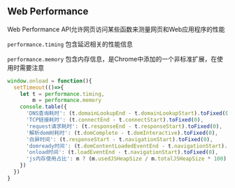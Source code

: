 ## Web Performance
Web Performance API允许网页访问某些函数来测量网页和Web应用程序的性能

`performance.timing` 包含延迟相关的性能信息

`performance.memory` 包含内存信息，是Chrome中添加的一个非标准扩展，在使用时需要注意

```js
window.onload = function(){
  setTimeout(()=>{
    let t = performance.timing,
        m = performance.memory
    console.table({
      'DNS查询耗时': (t.domainLookupEnd - t.domainLookupStart).toFixed(0),
      'TCP链接耗时': (t.connectEnd - t.connectStart).toFixed(0),
      'request请求耗时': (t.responseEnd - t.responseStart).toFixed(0),
      '解析dom树耗时': (t.domComplete - t.domInteractive).toFixed(0),
      '白屏时间': (t.responseStart - t.navigationStart).toFixed(0),
      'domready时间': (t.domContentLoadedEventEnd - t.navigationStart).toFixed(0),
      'onload时间': (t.loadEventEnd - t.navigationStart).toFixed(0),
      'js内存使用占比': m ? (m.usedJSHeapSize / m.totalJSHeapSize * 100).toFixed(2) + '%' : undefined
    })
  })
}
```